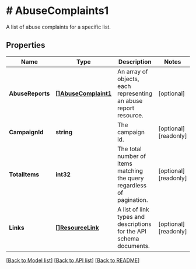# # AbuseComplaints1
A list of abuse complaints for a specific list.

## Properties 


Name | Type | Description | Notes
------------ | ------------- | ------------- | -------------
**AbuseReports**| [**[]AbuseComplaint1**](AbuseComplaint1.md) | An array of objects, each representing an abuse report resource.  | [optional]
**CampaignId**| **string** | The campaign id.  | [optional] [readonly]
**TotalItems**| **int32** | The total number of items matching the query regardless of pagination.  | [optional] [readonly]
**Links**| [**[]ResourceLink**](ResourceLink.md) | A list of link types and descriptions for the API schema documents.  | [optional] [readonly]


[[Back to Model list]](../../README.md#models) [[Back to API list]](../../README.md#endpoints) [[Back to README]](../../README.md)


